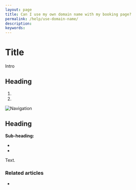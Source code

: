 ```yaml
---
layout: page
title: Can I use my own domain name with my booking page?
permalink: /help/use-domain-name/
description:
keywords:
---
```


# Title

Intro

## Heading

1.
2.

![Navigation](images/foldername/file.png)

## Heading

**Sub-heading:**

*
*

Text.

### Related articles

*
